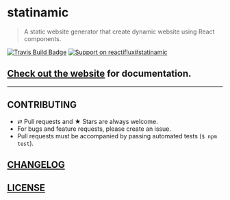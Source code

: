 # statinamic

> A static website generator that create dynamic website using React components.

[![Travis Build Badge](https://img.shields.io/travis/MoOx/statinamic/master.svg)](https://travis-ci.org/MoOx/statinamic)
[![Support on reactiflux#statinamic](https://img.shields.io/badge/support-reactiflux%23statinamic-738bd7.svg)](https://discord.gg/0ZcbPKXt5bW1pAiw)


## [Check out the website](http://moox.io/statinamic) for documentation.

---

## CONTRIBUTING

* ⇄ Pull requests and ★ Stars are always welcome.
* For bugs and feature requests, please create an issue.
* Pull requests must be accompanied by passing automated tests (`$ npm test`).

## [CHANGELOG](CHANGELOG.md)

## [LICENSE](LICENSE)
